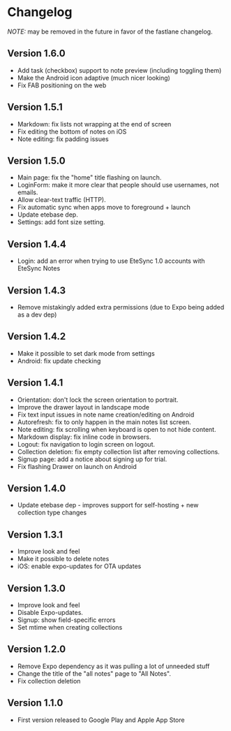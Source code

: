 # Changelog
*NOTE:* may be removed in the future in favor of the fastlane changelog.

## Version 1.6.0
* Add task (checkbox) support to note preview (including toggling them)
* Make the Android icon adaptive (much nicer looking)
* Fix FAB positioning on the web

## Version 1.5.1
* Markdown: fix lists not wrapping at the end of screen
* Fix editing the bottom of notes on iOS
* Note editing: fix padding issues

## Version 1.5.0
* Main page: fix the "home" title flashing on launch.
* LoginForm: make it more clear that people should use usernames, not emails.
* Allow clear-text traffic (HTTP).
* Fix automatic sync when apps move to foreground + launch
* Update etebase dep.
* Settings: add font size setting.

## Version 1.4.4
* Login: add an error when trying to use EteSync 1.0 accounts with EteSync Notes

## Version 1.4.3
* Remove mistakingly added extra permissions (due to Expo being added as a dev dep)

## Version 1.4.2
* Make it possible to set dark mode from settings
* Android: fix update checking

## Version 1.4.1
* Orientation: don't lock the screen orientation to portrait.
* Improve the drawer layout in landscape mode
* Fix text input issues in note name creation/editing on Android
* Autorefresh: fix to only happen in the main notes list screen.
* Note editing: fix scrolling when keyboard is open to not hide content.
* Markdown display: fix inline code in browsers.
* Logout: fix navigation to login screen on logout.
* Collection deletion: fix empty collection list after removing collections.
* Signup page: add a notice about signing up for trial.
* Fix flashing Drawer on launch on Android

## Version 1.4.0
* Update etebase dep - improves support for self-hosting + new collection type changes

## Version 1.3.1
* Improve look and feel
* Make it possible to delete notes
* iOS: enable expo-updates for OTA updates

## Version 1.3.0
* Improve look and feel
* Disable Expo-updates.
* Signup: show field-specific errors
* Set mtime when creating collections

## Version 1.2.0
* Remove Expo dependency as it was pulling a lot of unneeded stuff
* Change the title of the "all notes" page to "All Notes".
* Fix collection deletion

## Version 1.1.0
* First version released to Google Play and Apple App Store
